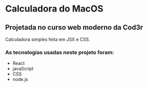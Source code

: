 # Calculadora do MacOS

## Projetada no curso web moderno da Cod3r 

Calculadora simples feita em JSX e CSS. 

### As tecnologias usadas neste projeto foram: 

* React 
* javaScript
* CSS 
* node.js






